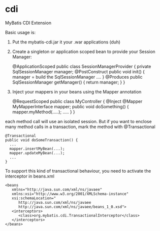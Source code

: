 cdi
===

MyBatis CDI Extension

Basic usage is:

1. Put the mybatis-cdi.jar it your .war applications (duh)
2. Create a singleton or application scoped bean to provide your Session Manager:


    @ApplicationScoped
    public class SessionManagerProvider {
      private SqlSessionManager manager;
      @PostConstruct
      public void init() {
        manager = build the SqlSessionManager ....
      }
      @Produces
      public SqlSessionManager getManager() {
        return manager;
      }
    }


3. Inject your mappers in your beans using the Mapper annotation


    @RequestScoped
    public class MyController {
      @Inject @Mapper
      MyMapperInterface mapper;
      public void doSomething() {
        mapper.myMethod(.....);
        .....
      }
    }


each method call will use an isolated session. But if you want to enclose many method calls in a transaction, mark the method with @Transactional

    @Transactional
    public void doSomeTransaction() {
      ...
      mapper.insertMyBean(...);
      mapper.updateMyBean(...);
      ...  
    }

To support this kind of transactional behaviour, you need to activate the interceptor in beans.xml

    <beans
       xmlns="http://java.sun.com/xml/ns/javaee"
       xmlns:xsi="http://www.w3.org/2001/XMLSchema-instance"
       xsi:schemaLocation="
          http://java.sun.com/xml/ns/javaee
          http://java.sun.com/xml/ns/javaee/beans_1_0.xsd">
       <interceptors>
          <class>org.mybatis.cdi.TransactionalInterceptor</class>
       </interceptors>
    </beans>
